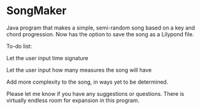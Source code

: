 # SongMaker
Java program that makes a simple, semi-random song based on a key and chord progression.
Now has the option to save the song as a Lilypond file.

To-do list:

Let the user input time signature

Let the user input how many measures the song will have

Add more complexity to the song, in ways yet to be determined.

Please let me know if you have any suggestions or questions. There is virtually endless room for expansion in this program.
